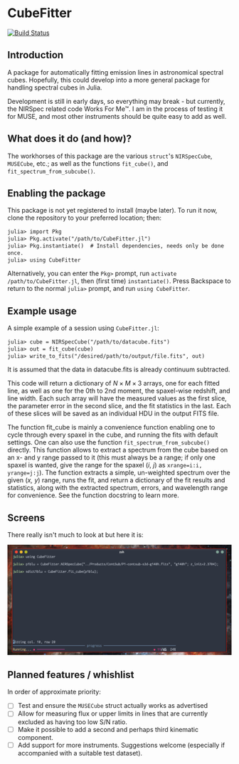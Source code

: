 # CubeFitter

[![Build Status](https://github.com/thriveth/CubeFitter.jl/actions/workflows/CI.yml/badge.svg?branch=main)](https://github.com/thriveth/CubeFitter.jl/actions/workflows/CI.yml?query=branch%3Amain)

## Introduction

A package for automatically fitting emission lines in astronomical spectral cubes.
Hopefully, this could develop into a more general package for handling spectral cubes in
Julia.

Development is still in early days, so everything may break - but currently, the NIRSpec
related code Works For Me™. I am in the process of testing it for MUSE, and most other
instruments should be quite easy to add as well.


## What does it do (and how)?

The workhorses of this package are the various `struct`'s `NIRSpecCube`, `MUSECube`, etc.;
as well as the functions `fit_cube()`, and `fit_spectrum_from_subcube()`.


## Enabling the package

This package is not yet registered to install (maybe later). To run it now, clone the
repository to your preferred location; then:

```julia-repl
julia> import Pkg
julia> Pkg.activate("/path/to/CubeFitter.jl")
julia> Pkg.instantiate()  # Install dependencies, needs only be done once.
julia> using CubeFitter
```

Alternatively, you can enter the `Pkg>` prompt, run `activate /path/to/CubeFitter.jl`,
then (first time) `instantiate()`. Press Backspace to return to the normal `julia>`
prompt, and run `using CubeFitter`. 


## Example usage

A simple example of a session using `CubeFitter.jl`:
	
```julia-repl
julia> cube = NIRSpecCube("/path/to/datacube.fits")
julia> out = fit_cube(cube)
julia> write_to_fits("/desired/path/to/output/file.fits", out)
```

It is assumed that the data in datacube.fits is already continuum subtracted. 

This code will return a dictionary of $N\times M \times 3$ arrays, one for each fitted line, as
well as one for the 0th to 2nd moment, the spaxel-wise redshift, and line width. Each
such array will have the measured values as the first slice, the parameter error in the
second slice, and the fit statistics in the last. Each of these slices will be saved as an
individual HDU in the output FITS file.

The function fit_cube is mainly a convenience function enabling one to cycle through every
spaxel in the cube, and running the fits with default settings. One can also use the
function `fit_spectrum_from_subcube()` directly. This function allows to extract a
spectrum from the cube based on an x- and y range passed to it (this must always be a
range; if only one spaxel is wanted, give the range for the spaxel (_i_, _j_) as
`xrange=i:i, yrange=j:j`). The function extracts a simple, un-weighted spectrum over the
given (_x, y_) range, runs the fit, and return a dictionary of the fit results and
statistics, along with the extracted spectrum, errors, and wavelength range for
convenience. See the function docstring to learn more.


## Screens

There really isn't much to look at but here it is:

![Screenshot of CubeFitter in action](./Screenshots/CubeFitter.png)


## Planned features / whishlist

In order of approximate priority: 

- [ ] Test and ensure the `MUSECube` struct actually works as advertised
- [ ] Allow for measuring flux or upper limits in lines that are currently excluded as
      having too low S/N ratio.
- [ ] Make it possible to add a second and perhaps third kinematic component. 
- [ ] Add support for more instruments. Suggestions welcome (especially if accompanied
      with a suitable test dataset).
